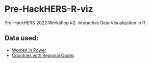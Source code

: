 # Pre-HackHERS-R-viz
Pre-HackHERS 2022 Workshop #2: Interactive Data Visualization in R

## Data used:
- [Women in Power](https://data.world/makeovermonday/2020w30)
- [Countries with Regional Codes](https://github.com/lukes/ISO-3166-Countries-with-Regional-Codes/blob/master/all/all.csv)
